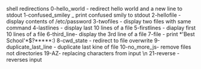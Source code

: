 shell redirections
0-hello_world - redirect hello world and a new line to stdout
1-confused_smiley _ print confused smily to stdout
2-hellofile - display contents of /etc/password
3-twofiles - display two files with same command
4-lastlines - display last 10 lines of a file
5-firstlines - diaplay first 10 lines of a file
6-third_line- display the 3rd line of a file
7-file - print \*\'Best School\'\*$\?\*\*\*\*\*:) 
8-cwd_state - redirect to file overwrite
9-duplicate_last_line - duplicate last kine of file
10-no_more_js- remove files not directories
19-AZ- replacing characters from input \n
21-reverse - reverses input
